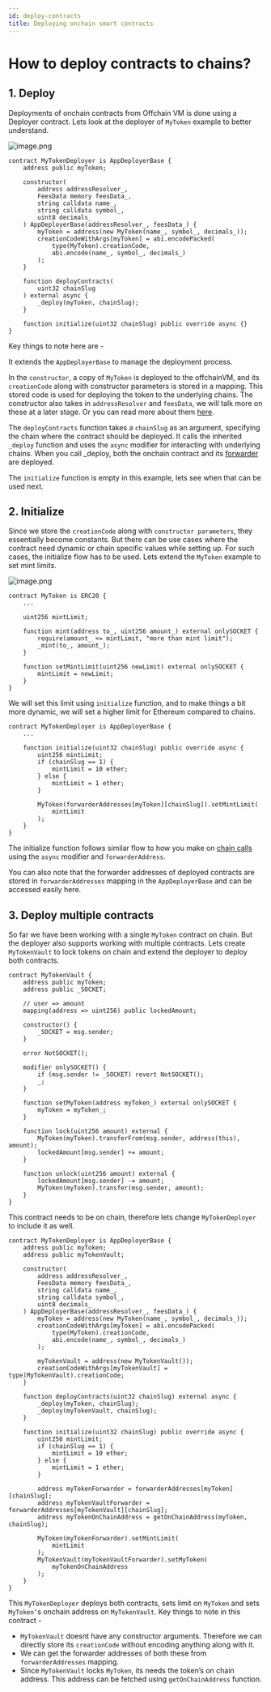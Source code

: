 ```yaml
---
id: deploy-contracts
title: Deploying onchain smart contracts
---
```


# How to deploy contracts to chains?

## 1. Deploy

Deployments of onchain contracts from Offchain VM is done using a Deployer contract. Lets look at the deployer of `MyToken` example to better understand.

![image.png](../static/img/deploy1.png)

```solidity
contract MyTokenDeployer is AppDeployerBase {
    address public myToken;

    constructor(
        address addressResolver_,
        FeesData memory feesData_,
        string calldata name_,
        string calldata symbol_,
        uint8 decimals_
    ) AppDeployerBase(addressResolver_, feesData_) {
        myToken = address(new MyToken(name_, symbol_, decimals_));
        creationCodeWithArgs[myToken] = abi.encodePacked(
            type(MyToken).creationCode,
            abi.encode(name_, symbol_, decimals_)
        );
    }

    function deployContracts(
        uint32 chainSlug
    ) external async {
        _deploy(myToken, chainSlug);
    }

    function initialize(uint32 chainSlug) public override async {}
}
```

Key things to note here are -

It extends the `AppDeployerBase` to manage the deployment process.

In the `constructor`, a copy of `MyToken` is deployed to the offchainVM, and its `creationCode` along with constructor parameters is stored in a mapping. This stored code is used for deploying the token to the underlying chains. The constructor also takes in `addressResolver` and `feesData`, we will talk more on these at a later stage. Or you can read more about them [here](/call-contracts).

The `deployContracts` function takes a `chainSlug` as an argument, specifying the chain where the contract should be deployed. It calls the inherited `_deploy` function and uses the `async` modifier for interacting with underlying chains. When you call \_deploy, both the onchain contract and its [forwarder](/call-contracts) are deployed.

The `initialize` function is empty in this example, lets see when that can be used next.

## 2. Initialize

Since we store the `creationCode` along with `constructor parameters`, they essentially become constants. But there can be use cases where the contract need dynamic or chain specific values while setting up. For such cases, the initialize flow has to be used. Lets extend the `MyToken` example to set mint limits.

![image.png](../static/img/deploy2.png)

```solidity
contract MyToken is ERC20 {
    ...

    uint256 mintLimit;

    function mint(address to_, uint256 amount_) external onlySOCKET {
        require(amount_ <= mintLimit, "more than mint limit");
        _mint(to_, amount_);
    }

    function setMintLimit(uint256 newLimit) external onlySOCKET {
        mintLimit = newLimit;
    }
}
```

We will set this limit using `initialize` function, and to make things a bit more dynamic, we will set a higher limit for Ethereum compared to chains.

```solidity
contract MyTokenDeployer is AppDeployerBase {
    ...

    function initialize(uint32 chainSlug) public override async {
        uint256 mintLimit;
        if (chainSlug == 1) {
            mintLimit = 10 ether;
        } else {
            mintLimit = 1 ether;
        }

        MyToken(forwarderAddresses[myToken][chainSlug]).setMintLimit(
            mintLimit
        );
    }
}
```

The initialize function follows similar flow to how you make on [chain calls](/call-contracts) using the `async` modifier and `forwarderAddress`.

You can also note that the forwarder addresses of deployed contracts are stored in `forwarderAddresses` mapping in the `AppDeployerBase` and can be accessed easily here.

## 3. Deploy multiple contracts

So far we have been working with a single `MyToken` contract on chain. But the deployer also supports working with multiple contracts. Lets create `MyTokenVault` to lock tokens on chain and extend the deployer to deploy both contracts.

```solidity
contract MyTokenVault {
    address public myToken;
    address public _SOCKET;

    // user => amount
    mapping(address => uint256) public lockedAmount;

    constructor() {
        _SOCKET = msg.sender;
    }

    error NotSOCKET();

    modifier onlySOCKET() {
        if (msg.sender != _SOCKET) revert NotSOCKET();
        _;
    }

    function setMyToken(address myToken_) external onlySOCKET {
        myToken = myToken_;
    }

    function lock(uint256 amount) external {
        MyToken(myToken).transferFrom(msg.sender, address(this), amount);
        lockedAmount[msg.sender] += amount;
    }

    function unlock(uint256 amount) external {
        lockedAmount[msg.sender] -= amount;
        MyToken(myToken).transfer(msg.sender, amount);
    }
}
```

This contract needs to be on chain, therefore lets change `MyTokenDeployer` to include it as well.

```solidity
contract MyTokenDeployer is AppDeployerBase {
    address public myToken;
    address public myTokenVault;

    constructor(
        address addressResolver_,
        FeesData memory feesData_,
        string calldata name_,
        string calldata symbol_,
        uint8 decimals_
    ) AppDeployerBase(addressResolver_, feesData_) {
        myToken = address(new MyToken(name_, symbol_, decimals_));
        creationCodeWithArgs[myToken] = abi.encodePacked(
            type(MyToken).creationCode,
            abi.encode(name_, symbol_, decimals_)
        );

        myTokenVault = address(new MyTokenVault());
        creationCodeWithArgs[myTokenVault] = type(MyTokenVault).creationCode;
    }

    function deployContracts(uint32 chainSlug) external async {
        _deploy(myToken, chainSlug);
        _deploy(myTokenVault, chainSlug);
    }

    function initialize(uint32 chainSlug) public override async {
        uint256 mintLimit;
        if (chainSlug == 1) {
            mintLimit = 10 ether;
        } else {
            mintLimit = 1 ether;
        }

        address myTokenForwarder = forwarderAddresses[myToken][chainSlug];
        address myTokenVaultForwarder = forwarderAddresses[myTokenVault][chainSlug];
        address myTokenOnChainAddress = getOnChainAddress(myToken, chainSlug);

        MyToken(myTokenForwarder).setMintLimit(
            mintLimit
        );
        MyTokenVault(myTokenVaultForwarder).setMyToken(
            myTokenOnChainAddress
        );
    }
}
```

This `MyTokenDeployer` deploys both contracts, sets limit on `MyToken` and sets `MyToken’`s onchain address on `MyTokenVault`. Key things to note in this contract -

- `MyTokenVault` doesnt have any constructor arguments. Therefore we can directly store its `creationCode` without encoding anything along with it.
- We can get the forwarder addresses of both these from `forwarderAddresses` mapping.
- Since `MyTokenVault` locks `MyToken`, its needs the token’s on chain address. This address can be fetched using `getOnChainAddress` function.
